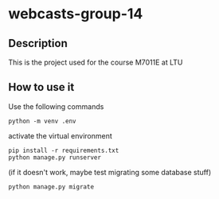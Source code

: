 # webcasts-group-14

## Description
This is the project used for the course M7011E at LTU

## How to use it
Use the following commands
```
python -m venv .env
```
activate the virtual environment

```
pip install -r requirements.txt
python manage.py runserver
```

(if it doesn't work, maybe test migrating some database stuff)

```
python manage.py migrate
```

